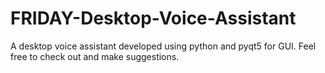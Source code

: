 # FRIDAY-Desktop-Voice-Assistant
A desktop voice assistant developed using python and pyqt5 for GUI. Feel free to check out and make suggestions.
